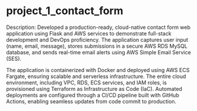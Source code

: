 # project_1_contact_form

Description:
Developed a production-ready, cloud-native contact form web application using Flask and AWS services to demonstrate full-stack development and DevOps proficiency. The application captures user input (name, email, message), stores submissions in a secure AWS RDS MySQL database, and sends real-time email alerts using AWS Simple Email Service (SES).

The application is containerized with Docker and deployed using AWS ECS Fargate, ensuring scalable and serverless infrastructure. The entire cloud environment, including VPC, RDS, ECS services, and IAM roles, is provisioned using Terraform as Infrastructure as Code (IaC). Automated deployments are configured through a CI/CD pipeline built with GitHub Actions, enabling seamless updates from code commit to production.

